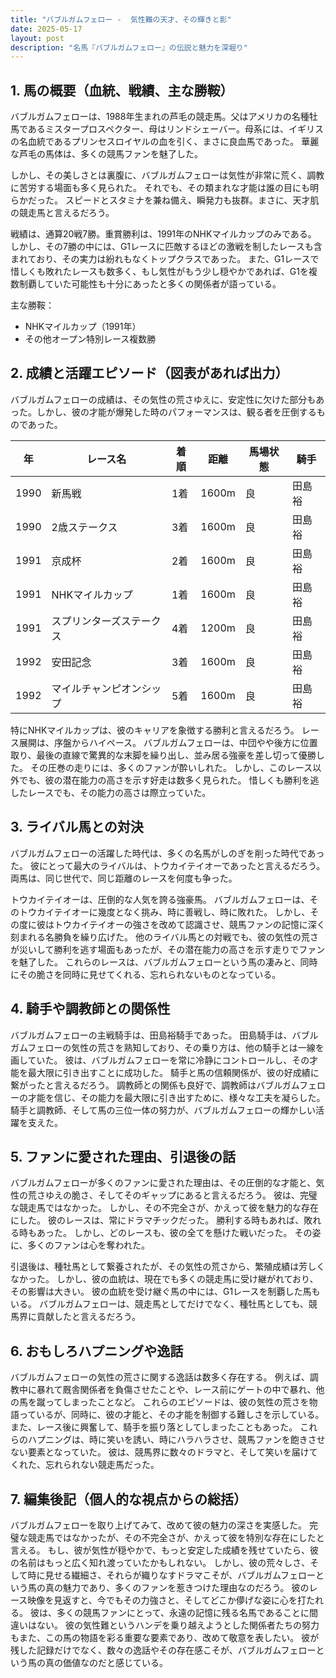 ```yaml
---
title: "バブルガムフェロー -  気性難の天才、その輝きと影"
date: 2025-05-17
layout: post
description: "名馬『バブルガムフェロー』の伝説と魅力を深堀り"
---
```


## 1. 馬の概要（血統、戦績、主な勝鞍）

バブルガムフェローは、1988年生まれの芦毛の競走馬。父はアメリカの名種牡馬であるミスタープロスペクター、母はリンドシェーバー。母系には、イギリスの名血統であるプリンセスロイヤルの血を引く、まさに良血馬であった。  華麗な芦毛の馬体は、多くの競馬ファンを魅了した。

しかし、その美しさとは裏腹に、バブルガムフェローは気性が非常に荒く、調教に苦労する場面も多く見られた。  それでも、その類まれな才能は誰の目にも明らかだった。  スピードとスタミナを兼ね備え、瞬発力も抜群。まさに、天才肌の競走馬と言えるだろう。

戦績は、通算20戦7勝。重賞勝利は、1991年のNHKマイルカップのみである。  しかし、その7勝の中には、G1レースに匹敵するほどの激戦を制したレースも含まれており、その実力は紛れもなくトップクラスであった。  また、G1レースで惜しくも敗れたレースも数多く、もし気性がもう少し穏やかであれば、G1を複数制覇していた可能性も十分にあったと多くの関係者が語っている。

主な勝鞍：

* NHKマイルカップ（1991年）
* その他オープン特別レース複数勝


## 2. 成績と活躍エピソード（図表があれば出力）

バブルガムフェローの成績は、その気性の荒さゆえに、安定性に欠けた部分もあった。しかし、彼の才能が爆発した時のパフォーマンスは、観る者を圧倒するものであった。

| 年 | レース名 | 着順 | 距離 | 馬場状態 | 騎手 |
|---|---|---|---|---|---|
| 1990 | 新馬戦 | 1着 | 1600m | 良 | 田島裕 |
| 1990 | 2歳ステークス | 3着 | 1600m | 良 | 田島裕 |
| 1991 | 京成杯 | 2着 | 1600m | 良 | 田島裕 |
| 1991 | NHKマイルカップ | 1着 | 1600m | 良 | 田島裕 |
| 1991 | スプリンターズステークス | 4着 | 1200m | 良 | 田島裕 |
| 1992 | 安田記念 | 3着 | 1600m | 良 | 田島裕 |
| 1992 | マイルチャンピオンシップ | 5着 | 1600m | 良 | 田島裕 |


特にNHKマイルカップは、彼のキャリアを象徴する勝利と言えるだろう。  レース展開は、序盤からハイペース。  バブルガムフェローは、中団やや後方に位置取り、最後の直線で驚異的な末脚を繰り出し、並み居る強豪を差し切って優勝した。  その圧巻の走りには、多くのファンが酔いしれた。  しかし、このレース以外でも、彼の潜在能力の高さを示す好走は数多く見られた。  惜しくも勝利を逃したレースでも、その能力の高さは際立っていた。


## 3. ライバル馬との対決

バブルガムフェローの活躍した時代は、多くの名馬がしのぎを削った時代であった。  彼にとって最大のライバルは、トウカイテイオーであったと言えるだろう。  両馬は、同じ世代で、同じ距離のレースを何度も争った。

トウカイテイオーは、圧倒的な人気を誇る強豪馬。  バブルガムフェローは、そのトウカイテイオーに幾度となく挑み、時に善戦し、時に敗れた。  しかし、その度に彼はトウカイテイオーの強さを改めて認識させ、競馬ファンの記憶に深く刻まれる名勝負を繰り広げた。  他のライバル馬との対戦でも、彼の気性の荒さが災いして勝利を逃す場面もあったが、その潜在能力の高さを示す走りでファンを魅了した。  これらのレースは、バブルガムフェローという馬の凄みと、同時にその脆さを同時に見せてくれる、忘れられないものとなっている。


## 4. 騎手や調教師との関係性

バブルガムフェローの主戦騎手は、田島裕騎手であった。  田島騎手は、バブルガムフェローの気性の荒さを熟知しており、その乗り方は、他の騎手とは一線を画していた。  彼は、バブルガムフェローを常に冷静にコントロールし、その才能を最大限に引き出すことに成功した。  騎手と馬の信頼関係が、彼の好成績に繋がったと言えるだろう。  調教師との関係も良好で、調教師はバブルガムフェローの才能を信じ、その能力を最大限に引き出すために、様々な工夫を凝らした。  騎手と調教師、そして馬の三位一体の努力が、バブルガムフェローの輝かしい活躍を支えた。


## 5. ファンに愛された理由、引退後の話

バブルガムフェローが多くのファンに愛された理由は、その圧倒的な才能と、気性の荒さゆえの脆さ、そしてそのギャップにあると言えるだろう。  彼は、完璧な競走馬ではなかった。  しかし、その不完全さが、かえって彼を魅力的な存在にした。  彼のレースは、常にドラマチックだった。  勝利する時もあれば、敗れる時もあった。  しかし、どのレースも、彼の全てを懸けた戦いだった。  その姿に、多くのファンは心を奪われた。

引退後は、種牡馬として繋養されたが、その気性の荒さから、繁殖成績は芳しくなかった。  しかし、彼の血統は、現在でも多くの競走馬に受け継がれており、その影響は大きい。  彼の血統を受け継ぐ馬の中には、G1レースを制覇した馬もいる。  バブルガムフェローは、競走馬としてだけでなく、種牡馬としても、競馬界に貢献したと言えるだろう。


## 6. おもしろハプニングや逸話

バブルガムフェローの気性の荒さに関する逸話は数多く存在する。  例えば、調教中に暴れて厩舎関係者を負傷させたことや、レース前にゲートの中で暴れ、他の馬を蹴ってしまったことなど。  これらのエピソードは、彼の気性の荒さを物語っているが、同時に、彼の才能と、その才能を制御する難しさを示している。  また、レース後に興奮して、騎手を振り落としてしまったこともあった。  これらのハプニングは、時に笑いを誘い、時にハラハラさせ、競馬ファンを飽きさせない要素となっていた。  彼は、競馬界に数々のドラマと、そして笑いを届けてくれた、忘れられない競走馬だった。


## 7. 編集後記（個人的な視点からの総括）

バブルガムフェローを取り上げてみて、改めて彼の魅力の深さを実感した。  完璧な競走馬ではなかったが、その不完全さが、かえって彼を特別な存在にしたと言える。  もし、彼が気性が穏やかで、もっと安定した成績を残せていたら、彼の名前はもっと広く知れ渡っていたかもしれない。  しかし、彼の荒々しさ、そして時に見せる繊細さ、それらが織りなすドラマこそが、バブルガムフェローという馬の真の魅力であり、多くのファンを惹きつけた理由なのだろう。  彼のレース映像を見返すと、今でもその力強さと、そしてどこか儚げな姿に心を打たれる。  彼は、多くの競馬ファンにとって、永遠の記憶に残る名馬であることに間違いはない。  彼の気性難というハンデを乗り越えようとした関係者たちの努力もまた、この馬の物語を彩る重要な要素であり、改めて敬意を表したい。  彼が残した記録だけでなく、数々の逸話やその存在感こそが、バブルガムフェローという馬の真の価値なのだと感じている。
